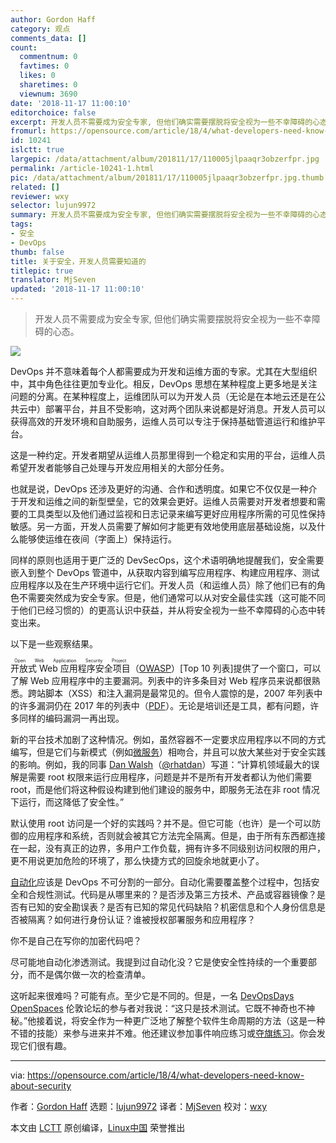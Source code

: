 ```yaml
---
author: Gordon Haff
category: 观点
comments_data: []
count:
  commentnum: 0
  favtimes: 0
  likes: 0
  sharetimes: 0
  viewnum: 3690
date: '2018-11-17 11:00:10'
editorchoice: false
excerpt: 开发人员不需要成为安全专家, 但他们确实需要摆脱将安全视为一些不幸障碍的心态。
fromurl: https://opensource.com/article/18/4/what-developers-need-know-about-security
id: 10241
islctt: true
largepic: /data/attachment/album/201811/17/110005jlpaaqr3obzerfpr.jpg
permalink: /article-10241-1.html
pic: /data/attachment/album/201811/17/110005jlpaaqr3obzerfpr.jpg.thumb.jpg
related: []
reviewer: wxy
selector: lujun9972
summary: 开发人员不需要成为安全专家, 但他们确实需要摆脱将安全视为一些不幸障碍的心态。
tags:
- 安全
- DevOps
thumb: false
title: 关于安全，开发人员需要知道的
titlepic: true
translator: MjSeven
updated: '2018-11-17 11:00:10'
---
```



> 
> 开发人员不需要成为安全专家, 但他们确实需要摆脱将安全视为一些不幸障碍的心态。
> 
> 
> 


![](/data/attachment/album/201811/17/110005jlpaaqr3obzerfpr.jpg)


DevOps 并不意味着每个人都需要成为开发和运维方面的专家。尤其在大型组织中，其中角色往往更加专业化。相反，DevOps 思想在某种程度上更多地是关注问题的分离。在某种程度上，运维团队可以为开发人员（无论是在本地云还是在公共云中）部署平台，并且不受影响，这对两个团队来说都是好消息。开发人员可以获得高效的开发环境和自助服务，运维人员可以专注于保持基础管道运行和维护平台。


这是一种约定。开发者期望从运维人员那里得到一个稳定和实用的平台，运维人员希望开发者能够自己处理与开发应用相关的大部分任务。


也就是说，DevOps 还涉及更好的沟通、合作和透明度。如果它不仅仅是一种介于开发和运维之间的新型壁垒，它的效果会更好。运维人员需要对开发者想要和需要的工具类型以及他们通过监视和日志记录来编写更好应用程序所需的可见性保持敏感。另一方面，开发人员需要了解如何才能更有效地使用底层基础设施，以及什么能够使运维在夜间（字面上）保持运行。


同样的原则也适用于更广泛的 DevSecOps，这个术语明确地提醒我们，安全需要嵌入到整个 DevOps 管道中，从获取内容到编写应用程序、构建应用程序、测试应用程序以及在生产环境中运行它们。开发人员（和运维人员）除了他们已有的角色不需要突然成为安全专家。但是，他们通常可以从对安全最佳实践（这可能不同于他们已经习惯的）的更高认识中获益，并从将安全视为一些不幸障碍的心态中转变出来。


以下是一些观察结果。


<ruby> 开放式 Web 应用程序安全项目 <rt>  Open Web Application Security Project </rt></ruby>（[OWASP](https://www.owasp.org/index.php/Main_Page)）[Top 10 列表]提供了一个窗口，可以了解 Web 应用程序中的主要漏洞。列表中的许多条目对 Web 程序员来说都很熟悉。跨站脚本（XSS）和注入漏洞是最常见的。但令人震惊的是，2007 年列表中的许多漏洞仍在 2017 年的列表中（[PDF](https://www.owasp.org/images/7/72/OWASP_Top_10-2017_%28en%29.pdf.pdf)）。无论是培训还是工具，都有问题，许多同样的编码漏洞一再出现。


新的平台技术加剧了这种情况。例如，虽然容器不一定要求应用程序以不同的方式编写，但是它们与新模式（例如[微服务](https://opensource.com/tags/microservices)）相吻合，并且可以放大某些对于安全实践的影响。例如，我的同事 [Dan Walsh](https://opensource.com/users/rhatdan)（[@rhatdan](https://twitter.com/rhatdan)）写道：“计算机领域最大的误解是需要 root 权限来运行应用程序，问题是并不是所有开发者都认为他们需要 root，而是他们将这种假设构建到他们建设的服务中，即服务无法在非 root 情况下运行，而这降低了安全性。”


默认使用 root 访问是一个好的实践吗？并不是。但它可能（也许）是一个可以防御的应用程序和系统，否则就会被其它方法完全隔离。但是，由于所有东西都连接在一起，没有真正的边界，多用户工作负载，拥有许多不同级别访问权限的用户，更不用说更加危险的环境了，那么快捷方式的回旋余地就更小了。


[自动化](https://opensource.com/tags/automation)应该是 DevOps 不可分割的一部分。自动化需要覆盖整个过程中，包括安全和合规性测试。代码是从哪里来的？是否涉及第三方技术、产品或容器镜像？是否有已知的安全勘误表？是否有已知的常见代码缺陷？机密信息和个人身份信息是否被隔离？如何进行身份认证？谁被授权部署服务和应用程序？


你不是自己在写你的加密代码吧？


尽可能地自动化渗透测试。我提到过自动化没？它是使安全性持续的一个重要部分，而不是偶尔做一次的检查清单。


这听起来很难吗？可能有点。至少它是不同的。但是，一名 [DevOpsDays OpenSpaces](https://www.devopsdays.org/open-space-format/) 伦敦论坛的参与者对我说：“这只是技术测试。它既不神奇也不神秘。”他接着说，将安全作为一种更广泛地了解整个软件生命周期的方法（这是一种不错的技能）来参与进来并不难。他还建议参加事件响应练习或[夺旗练习](https://dev.to/_theycallmetoni/capture-the-flag-its-a-game-for-hacki-mean-security-professionals)。你会发现它们很有趣。




---


via: <https://opensource.com/article/18/4/what-developers-need-know-about-security>


作者：[Gordon Haff](https://opensource.com/users/ghaff) 选题：[lujun9972](https://github.com/lujun9972) 译者：[MjSeven](https://github.com/MjSeven) 校对：[wxy](https://github.com/wxy)


本文由 [LCTT](https://github.com/LCTT/TranslateProject) 原创编译，[Linux中国](https://linux.cn/) 荣誉推出